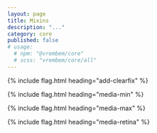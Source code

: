 ```yaml
---
layout: page
title: Mixins
description: "..."
category: core
published: false
# usage:
  # npm: "@vrembem/core"
  # scss: "vrembem/core/all"
---
```


{% include flag.html heading="add-clearfix" %}

{% include flag.html heading="media-min" %}

{% include flag.html heading="media-max" %}

{% include flag.html heading="media-retina" %}

